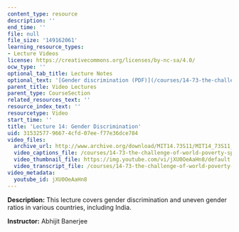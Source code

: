```yaml
---
content_type: resource
description: ''
end_time: ''
file: null
file_size: '149162061'
learning_resource_types:
- Lecture Videos
license: https://creativecommons.org/licenses/by-nc-sa/4.0/
ocw_type: ''
optional_tab_title: Lecture Notes
optional_text: '[Gender discrimination (PDF)](/courses/14-73-the-challenge-of-world-poverty-spring-2011/resources/mit14_73s11_lec14_slides)'
parent_title: Video Lectures
parent_type: CourseSection
related_resources_text: ''
resource_index_text: ''
resourcetype: Video
start_time: ''
title: 'Lecture 14: Gender Discrimination'
uid: 31532577-9667-4cfd-07ee-f77e36dce784
video_files:
  archive_url: http://www.archive.org/download/MIT14.73S11/MIT14_73S11_lec14_300k.mp4
  video_captions_file: /courses/14-73-the-challenge-of-world-poverty-spring-2011/461408fd16e85222b1f69e6025d81dac_jXU0OeAaHn8.vtt
  video_thumbnail_file: https://img.youtube.com/vi/jXU0OeAaHn8/default.jpg
  video_transcript_file: /courses/14-73-the-challenge-of-world-poverty-spring-2011/4e2ed91b75ba8841e435c3d2ae800674_jXU0OeAaHn8.pdf
video_metadata:
  youtube_id: jXU0OeAaHn8
---
```


**Description:** This lecture covers gender discrimination and uneven gender ratios in various countries, including India.

**Instructor:** Abhijit Banerjee

